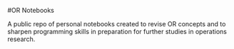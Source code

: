 #OR Notebooks

A public repo of personal notebooks created to revise OR concepts and to sharpen programming skills in preparation for further studies in operations research.